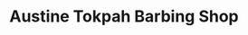 ---
title: "Austine Tokpah Barbing Shop"
url: /ganta/austine-tokpah-barbing-shop/
shop: hairdresser
---